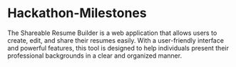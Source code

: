 # Hackathon-Milestones
The Shareable Resume Builder is a web application that allows users to create, edit, and share their resumes easily. With a user-friendly interface and powerful features, this tool is designed to help individuals present their professional backgrounds in a clear and organized manner.
